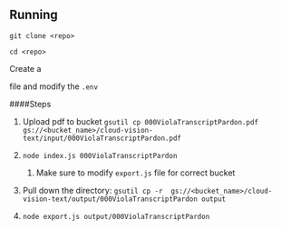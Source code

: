 ## Running

`git clone <repo>`

 `cd <repo>`

Create a 

[GoogleCloud credentials]: https://console.cloud.google.com/apis/credentials

file and modify the `.env`

  ####Steps

1. Upload pdf to bucket `gsutil cp 000ViolaTranscriptPardon.pdf  gs://<bucket_name>/cloud-vision-text/input/000ViolaTranscriptPardon.pdf`
2. `node index.js 000ViolaTranscriptPardon`
   1. Make sure to modify `export.js` file for correct bucket
3. Pull down the directory: `gsutil cp -r  gs://<bucket_name>/cloud-vision-text/output/000ViolaTranscriptPardon output`

4. `node export.js output/000ViolaTranscriptPardon`